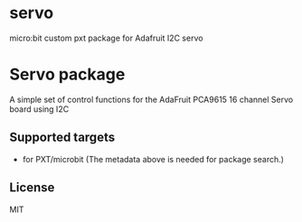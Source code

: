 # servo
micro:bit custom pxt package for Adafruit I2C servo 

# Servo package

A simple set of control functions for the AdaFruit PCA9615 16 channel Servo board
using I2C

## Supported targets

* for PXT/microbit
(The metadata above is needed for package search.)

## License

MIT